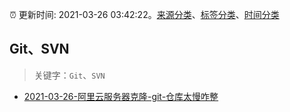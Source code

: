 :alarm_clock: 更新时间: 2021-03-26 03:42:22。[来源分类](../README.md)、[标签分类](../TAGS.md)、[时间分类](../TIMELINE.md)

## Git、SVN


> 关键字：`Git`、`SVN`



- [2021-03-26-阿里云服务器克隆-git-仓库太慢咋整](https://www.v2ex.com/t/765299) 